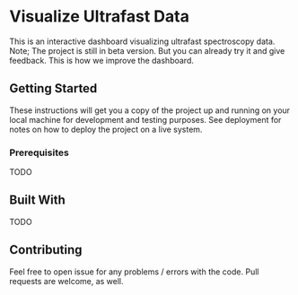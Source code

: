 # Visualize Ultrafast Data

This is an interactive dashboard visualizing ultrafast spectroscopy data. 
Note; The project is still in beta version. But you can already try it and give feedback. This is how we improve the dashboard.

## Getting Started

These instructions will get you a copy of the project up and running on your local machine for development and testing purposes. See deployment for notes on how to deploy the project on a live system.

### Prerequisites

TODO

## Built With

TODO

## Contributing

Feel free to open issue for any problems / errors with the code. Pull requests are welcome, as well.
